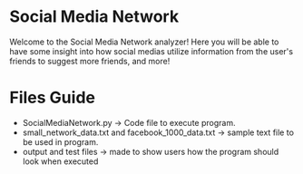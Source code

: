 # Social Media Network

Welcome to the Social Media Network analyzer! Here you will be able to have some insight into how social medias utilize information from the user's friends to suggest more friends, and more!

# Files Guide

- SocialMediaNetwork.py -> Code file to execute program.
- small_network_data.txt and facebook_1000_data.txt -> sample text file to be used in program.
- output and test files -> made to show users how the program should look when executed
